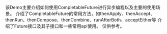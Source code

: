 该Demo主要介绍如何使用CompletableFuture进行异步编程以及主要的使用场景。
介绍了CompletableFuture的常用方法，如thenApply、thenAccept、thenRun、thenCompose、thenCombine、runAfterBoth、acceptEither等
介绍了Future接口及其子接口和一些常用api使用。
仅供参考。